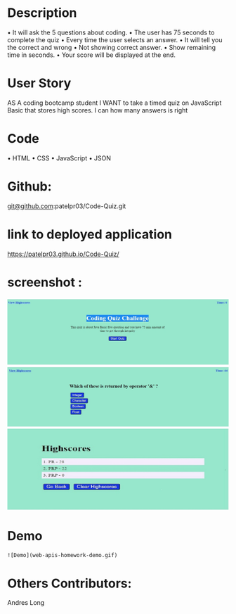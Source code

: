 # Description
•	It will ask the 5 questions about coding.
•	The user has 75 seconds to complete the quiz
•	Every time the user selects an answer.
•	It will tell you the correct and wrong 
•	Not showing correct answer.
•	Show remaining time in seconds.
•	Your score will be displayed at the end.

# User Story
   AS A coding bootcamp student
   I WANT to take a timed quiz on JavaScript Basic that stores high scores.
   I can how many answers is right 

# Code
•	HTML
•	CSS
•	JavaScript
•	JSON

# Github:
 git@github.com:patelpr03/Code-Quiz.git

 # link to deployed application
https://patelpr03.github.io/Code-Quiz/
# screenshot : 
   ![Code-Quiz](./assets/Coding-Quiz-Challenge.jpg)
   ![Code-Quiz](./assets/Question.jpg)
   ![Code-quiz](./assets/Highscores.jpg)
# Demo
    ![Demo](web-apis-homework-demo.gif)

# Others Contributors:
   Andres Long
